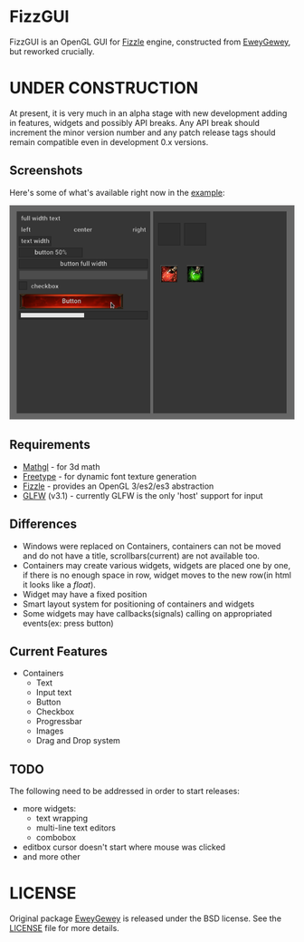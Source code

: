 # FizzGUI

FizzGUI is an OpenGL GUI for [Fizzle][fizzle] engine, сonstructed from [EweyGewey][EweyGewey], but reworked crucially. 


UNDER CONSTRUCTION
==================

At present, it is very much in an alpha stage with new development adding in
features, widgets and possibly API breaks. Any API break should increment the
minor version number and any patch release tags should remain compatible even
in development 0.x versions.

Screenshots
-----------

Here's some of what's available right now in the [example][example]:

![screenshot][screenshot]


Requirements
------------

* [Mathgl][mgl32] - for 3d math
* [Freetype][freetype] - for dynamic font texture generation
* [Fizzle][fizzle] - provides an OpenGL 3/es2/es3 abstraction
* [GLFW][glfw] (v3.1) - currently GLFW is the only 'host' support for input


Differences
-----------

* Windows were replaced on Containers, containers can not be moved and do not have a title, scrollbars(current) are not available too.
* Containers may create various widgets, widgets are placed one by one, if there is no enough space in row, widget moves to the new row(in html it looks like a *float*).
* Widget may have a fixed position
* Smart layout system for positioning of containers and widgets 
* Some widgets may have callbacks(signals) calling on appropriated events(ex: press button)


Current Features
----------------

* Containers
    * Text
    * Input text
    * Button
    * Checkbox
    * Progressbar
    * Images
    * Drag and Drop system


TODO
----

The following need to be addressed in order to start releases:

* more widgets:
    * text wrapping
    * multi-line text editors
    * combobox
* editbox cursor doesn't start where mouse was clicked
* and more other


LICENSE
=======

Original package [EweyGewey][EweyGewey] is released under the BSD license. See the [LICENSE][license-link] file for more details.


[EweyGewey]: https://github.com/tbogdala/eweygewey
[golang]: https://golang.org/
[fizzle]: https://github.com/tbogdala/fizzle
[glfw]: https://github.com/go-gl/glfw
[mgl32]: https://github.com/go-gl/mathgl
[freetype]: https://github.com/golang/freetype


[screenshot]: examples/screenshots/example.png
[example]: examples/new/example.go

[license-link]: https://raw.githubusercontent.com/tbogdala/eweygewey/master/LICENSE
